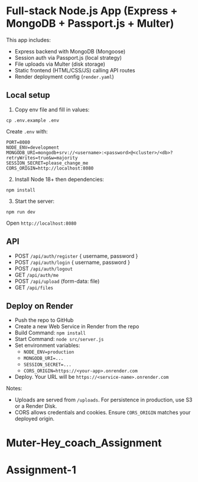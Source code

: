 # Full-stack Node.js App (Express + MongoDB + Passport.js + Multer)

This app includes:
- Express backend with MongoDB (Mongoose)
- Session auth via Passport.js (local strategy)
- File uploads via Multer (disk storage)
- Static frontend (HTML/CSS/JS) calling API routes
- Render deployment config (`render.yaml`)

## Local setup

1) Copy env file and fill in values:

```
cp .env.example .env
```

Create `.env` with:

```
PORT=8080
NODE_ENV=development
MONGODB_URI=mongodb+srv://<username>:<password>@<cluster>/<db>?retryWrites=true&w=majority
SESSION_SECRET=please_change_me
CORS_ORIGIN=http://localhost:8080
```

2) Install Node 18+ then dependencies:

```
npm install
```

3) Start the server:

```
npm run dev
```

Open `http://localhost:8080`

## API

- POST `/api/auth/register` { username, password }
- POST `/api/auth/login` { username, password }
- POST `/api/auth/logout`
- GET `/api/auth/me`
- POST `/api/upload` (form-data: file)
- GET `/api/files`

## Deploy on Render

- Push the repo to GitHub
- Create a new Web Service in Render from the repo
- Build Command: `npm install`
- Start Command: `node src/server.js`
- Set environment variables:
  - `NODE_ENV=production`
  - `MONGODB_URI=...`
  - `SESSION_SECRET=...`
  - `CORS_ORIGIN=https://<your-app>.onrender.com`
- Deploy. Your URL will be `https://<service-name>.onrender.com`

Notes:
- Uploads are served from `/uploads`. For persistence in production, use S3 or a Render Disk.
- CORS allows credentials and cookies. Ensure `CORS_ORIGIN` matches your deployed origin.
# Muter-Hey_coach_Assignment
# Assignment-1
